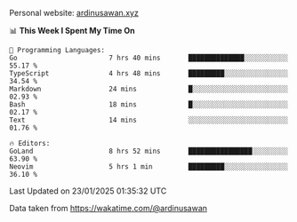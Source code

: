 Personal website: [ardinusawan.xyz](https://ardinusawan.xyz)

<!--START_SECTION:waka-->
📊 **This Week I Spent My Time On** 

```text
💬 Programming Languages: 
Go                       7 hrs 40 mins       ██████████████░░░░░░░░░░░   55.17 % 
TypeScript               4 hrs 48 mins       █████████░░░░░░░░░░░░░░░░   34.54 % 
Markdown                 24 mins             █░░░░░░░░░░░░░░░░░░░░░░░░   02.93 % 
Bash                     18 mins             █░░░░░░░░░░░░░░░░░░░░░░░░   02.17 % 
Text                     14 mins             ░░░░░░░░░░░░░░░░░░░░░░░░░   01.76 % 

🔥 Editors: 
GoLand                   8 hrs 52 mins       ████████████████░░░░░░░░░   63.90 % 
Neovim                   5 hrs 1 min         █████████░░░░░░░░░░░░░░░░   36.10 % 
```


 Last Updated on 23/01/2025 01:35:32 UTC
<!--END_SECTION:waka-->
Data taken from https://wakatime.com/@ardinusawan
